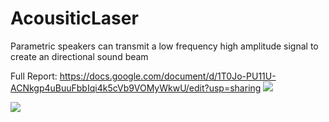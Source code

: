 # AcousiticLaser
Parametric speakers can transmit a low frequency high amplitude signal to create an directional sound beam

Full Report: https://docs.google.com/document/d/1T0Jo-PU11U-ACNkgp4uBuuFbbIqi4k5cVb9VOMyWkwU/edit?usp=sharing
<a href="https://lh3.googleusercontent.com/pw/AIL4fc8KAblWqlWUOfe485cFECwOsnZh4_pKjr6k2o8s2zuqbsuU68jiKdhZa2hQFllpcCLR4T1hNlQERxIOVL_b9UjBYCNJLdu02LBomMdrD_iYvAhIk5E=w2400?source=screenshot.guru"> <img src="https://lh3.googleusercontent.com/pw/AIL4fc8KAblWqlWUOfe485cFECwOsnZh4_pKjr6k2o8s2zuqbsuU68jiKdhZa2hQFllpcCLR4T1hNlQERxIOVL_b9UjBYCNJLdu02LBomMdrD_iYvAhIk5E=w600-h315-p-k" /> </a>

<a href="https://lh3.googleusercontent.com/pw/AIL4fc8tAY0D6SKgrDiBUzGu1wVf8V4AOWG_X6CDCpcdqlV4uG4LEcGG6AqGiVimwWmMhtt8fxQ86vghlc3y9MPt4EpppfDS-hxmPRDO-_SW10yzHmmXWtk=w2400?source=screenshot.guru"> <img src="https://lh3.googleusercontent.com/pw/AIL4fc8tAY0D6SKgrDiBUzGu1wVf8V4AOWG_X6CDCpcdqlV4uG4LEcGG6AqGiVimwWmMhtt8fxQ86vghlc3y9MPt4EpppfDS-hxmPRDO-_SW10yzHmmXWtk=w600-h315-p-k" /> </a>
